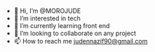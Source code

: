 - 👋 Hi, I’m @MOROJUDE
- 👀 I’m interested in tech 
- 🌱 I’m currently learning front end 
- 💞️ I’m looking to collaborate on any project
- 📫 How to reach me judennazif90@gmail.com

<!---
MOROJUDE/MOROJUDE is a ✨ special ✨ repository because its `README.md` (this file) appears on your GitHub profile.
You can click the Preview link to take a look at your changes.
--->
